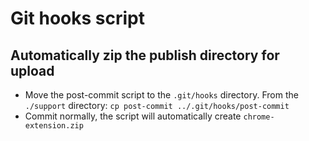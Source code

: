 # Git hooks script

## Automatically zip the publish directory for upload

- Move the post-commit script to the `.git/hooks` directory. From the `./support` directory:
  `cp post-commit ../.git/hooks/post-commit`
- Commit normally, the script will automatically create `chrome-extension.zip`
